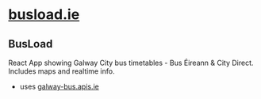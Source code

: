 # [busload.ie](https://busload.ie)

## BusLoad

React App showing Galway City bus timetables - Bus Éireann & City Direct. Includes maps and realtime info.

* uses [galway-bus.apis.ie](https://galway-bus.apis.ie)

